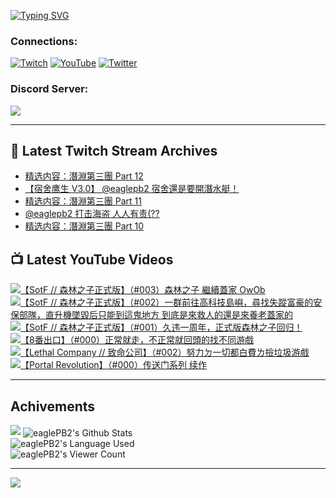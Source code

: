<!--### Hello people, I'm EaglePB2 - The one who building something for fun 👋
Thank you for standby for this profile.   
The purpose of this profile is coming soon.   
You may come back later, as you wish if this readme.md is updated.   -->

<a href="https://git.io/typing-svg"><img src="https://readme-typing-svg.herokuapp.com?font=Fira+Code&duration=1000&pause=5000&vCenter=true&random=false&width=500&lines=%F0%9F%91%8B+Hello+Everyone%2C+I'm+EaglePB2.;%F0%9F%99%87+Thank+you+for+stopping+by+my+profile.+;%F0%9F%94%AD+%3D%3D%3D%3D+%F0%9F%94%AD;%F0%9F%91%8B+%E4%BD%A0%E5%A5%BD%EF%BC%8C%E6%AD%A1%E8%BF%8E%E4%BE%86%E5%88%B0%E6%88%91%E7%9A%84%E4%BB%A3%E7%A2%BC%E5%BA%AB%E3%80%82;%F0%9F%99%87+%E6%84%9F%E8%AC%9D%E5%89%8D%E4%BE%86%E5%8F%83%E8%A7%80%E5%B0%8F%E5%B1%8B+owo~" alt="Typing SVG" /></a>

### Connections:

[![Twitch](https://img.shields.io/badge/Twitch-9347FF?style=flat-square&logo=twitch&logoColor=white)](https://www.twitch.tv/eaglepb2)
[![YouTube](https://img.shields.io/badge/YouTube-%23FF0000.svg?style=flat-square&logo=YouTube&logoColor=white)](https://www.youtube.com/eaglepb2)
[![Twitter](https://img.shields.io/badge/Twitter-%231DA1F2.svg?style=flat-square&logo=Twitter&logoColor=white)](https://twitter.com/eaglepb2)

### Discord Server:

[![](https://invidget.switchblade.xyz/qKrub9b?theme=dark&language=ch)](https://discord.gg/qKrub9b)

---

## 👾 Latest Twitch Stream Archives
<!-- TWITCH:START -->
- [精选内容：潛淵第三團 Part 12](https://www.twitch.tv/videos/2225873666)
- [【宿舍鹰生 V3.0】 @eaglepb2 宿舍還是要開潛水艇！](https://www.twitch.tv/videos/2225691648)
- [精选内容：潛淵第三團 Part 11](https://www.twitch.tv/videos/2219918779)
- [@eaglepb2 打击海盗 人人有责&lpar;??](https://www.twitch.tv/videos/2219779239)
- [精选内容：潛淵第三團 Part 10](https://www.twitch.tv/videos/2219741428)
<!-- TWITCH:END -->



## 📺 Latest YouTube Videos
<!-- YOUTUBE:START -->
<!-- YOUTUBE:END -->

<!-- BEGIN YOUTUBE-CARDS -->
<a href="https://www.youtube.com/watch?v=vICPcBYy9DQ">
  <picture>
    <source media="(prefers-color-scheme: dark)" srcset="https://ytcards.demolab.com/?id=vICPcBYy9DQ&title=%E3%80%90SotF+%2F%2F+%E6%A3%AE%E6%9E%97%E4%B9%8B%E5%AD%90%E6%AD%A3%E5%BC%8F%E7%89%88%E3%80%91%EF%BC%88%23003%EF%BC%89%E6%A3%AE%E6%9E%97%E4%B9%8B%E5%AD%90+%E7%B9%BC%E7%BA%8C%E8%93%8B%E5%AE%B6+OwOb&lang=zh&timestamp=1723865275&background_color=%230d1117&title_color=%23ffffff&stats_color=%23dedede&max_title_lines=1&width=250&border_radius=5&duration=10979">
    <img src="https://ytcards.demolab.com/?id=vICPcBYy9DQ&title=%E3%80%90SotF+%2F%2F+%E6%A3%AE%E6%9E%97%E4%B9%8B%E5%AD%90%E6%AD%A3%E5%BC%8F%E7%89%88%E3%80%91%EF%BC%88%23003%EF%BC%89%E6%A3%AE%E6%9E%97%E4%B9%8B%E5%AD%90+%E7%B9%BC%E7%BA%8C%E8%93%8B%E5%AE%B6+OwOb&lang=zh&timestamp=1723865275&background_color=%23ffffff&title_color=%2324292f&stats_color=%2357606a&max_title_lines=1&width=250&border_radius=5&duration=10979" alt="【SotF // 森林之子正式版】（#003）森林之子 繼續蓋家 OwOb" title="【SotF // 森林之子正式版】（#003）森林之子 繼續蓋家 OwOb">
  </picture>
</a>
<a href="https://www.youtube.com/watch?v=e0kE-DOrh-A">
  <picture>
    <source media="(prefers-color-scheme: dark)" srcset="https://ytcards.demolab.com/?id=e0kE-DOrh-A&title=%E3%80%90SotF+%2F%2F+%E6%A3%AE%E6%9E%97%E4%B9%8B%E5%AD%90%E6%AD%A3%E5%BC%8F%E7%89%88%E3%80%91%EF%BC%88%23002%EF%BC%89%E4%B8%80%E7%BE%A4%E5%89%8D%E5%BE%80%E9%AB%98%E7%A7%91%E6%8A%80%E5%B3%B6%E5%B6%BC%EF%BC%8C%E5%B0%8B%E6%89%BE%E5%A4%B1%E8%B9%A4%E5%AF%8C%E8%B1%AA%E7%9A%84%E5%AE%89%E4%BF%9D%E9%83%A8%E9%9A%8A%EF%BC%8C%E7%9B%B4%E5%8D%87%E6%A9%9F%E5%A2%9C%E6%AF%80%E5%90%8E%E5%8F%AA%E8%83%BD%E5%88%B0%E9%80%99%E9%AC%BC%E5%9C%B0%E6%96%B9+%E5%88%B0%E5%BA%95%E6%98%AF%E4%BE%86%E6%95%91%E4%BA%BA%E7%9A%84%E9%82%84%E6%98%AF%E4%BE%86%E9%A4%8A%E8%80%81%E8%93%8B%E5%AE%B6%E7%9A%84&lang=zh&timestamp=1723790116&background_color=%230d1117&title_color=%23ffffff&stats_color=%23dedede&max_title_lines=1&width=250&border_radius=5&duration=24676">
    <img src="https://ytcards.demolab.com/?id=e0kE-DOrh-A&title=%E3%80%90SotF+%2F%2F+%E6%A3%AE%E6%9E%97%E4%B9%8B%E5%AD%90%E6%AD%A3%E5%BC%8F%E7%89%88%E3%80%91%EF%BC%88%23002%EF%BC%89%E4%B8%80%E7%BE%A4%E5%89%8D%E5%BE%80%E9%AB%98%E7%A7%91%E6%8A%80%E5%B3%B6%E5%B6%BC%EF%BC%8C%E5%B0%8B%E6%89%BE%E5%A4%B1%E8%B9%A4%E5%AF%8C%E8%B1%AA%E7%9A%84%E5%AE%89%E4%BF%9D%E9%83%A8%E9%9A%8A%EF%BC%8C%E7%9B%B4%E5%8D%87%E6%A9%9F%E5%A2%9C%E6%AF%80%E5%90%8E%E5%8F%AA%E8%83%BD%E5%88%B0%E9%80%99%E9%AC%BC%E5%9C%B0%E6%96%B9+%E5%88%B0%E5%BA%95%E6%98%AF%E4%BE%86%E6%95%91%E4%BA%BA%E7%9A%84%E9%82%84%E6%98%AF%E4%BE%86%E9%A4%8A%E8%80%81%E8%93%8B%E5%AE%B6%E7%9A%84&lang=zh&timestamp=1723790116&background_color=%23ffffff&title_color=%2324292f&stats_color=%2357606a&max_title_lines=1&width=250&border_radius=5&duration=24676" alt="【SotF // 森林之子正式版】（#002）一群前往高科技島嶼，尋找失蹤富豪的安保部隊，直升機墜毀后只能到這鬼地方 到底是來救人的還是來養老蓋家的" title="【SotF // 森林之子正式版】（#002）一群前往高科技島嶼，尋找失蹤富豪的安保部隊，直升機墜毀后只能到這鬼地方 到底是來救人的還是來養老蓋家的">
  </picture>
</a>
<a href="https://www.youtube.com/watch?v=8-A8kApgj2Y">
  <picture>
    <source media="(prefers-color-scheme: dark)" srcset="https://ytcards.demolab.com/?id=8-A8kApgj2Y&title=%E3%80%90SotF+%2F%2F+%E6%A3%AE%E6%9E%97%E4%B9%8B%E5%AD%90%E6%AD%A3%E5%BC%8F%E7%89%88%E3%80%91%EF%BC%88%23001%EF%BC%89%E4%B9%85%E8%BF%9D%E4%B8%80%E5%91%A8%E5%B9%B4%EF%BC%8C%E6%AD%A3%E5%BC%8F%E7%89%88%E6%A3%AE%E6%9E%97%E4%B9%8B%E5%AD%90%E5%9B%9E%E5%BD%92%EF%BC%81&lang=zh&timestamp=1723698557&background_color=%230d1117&title_color=%23ffffff&stats_color=%23dedede&max_title_lines=1&width=250&border_radius=5&duration=20374">
    <img src="https://ytcards.demolab.com/?id=8-A8kApgj2Y&title=%E3%80%90SotF+%2F%2F+%E6%A3%AE%E6%9E%97%E4%B9%8B%E5%AD%90%E6%AD%A3%E5%BC%8F%E7%89%88%E3%80%91%EF%BC%88%23001%EF%BC%89%E4%B9%85%E8%BF%9D%E4%B8%80%E5%91%A8%E5%B9%B4%EF%BC%8C%E6%AD%A3%E5%BC%8F%E7%89%88%E6%A3%AE%E6%9E%97%E4%B9%8B%E5%AD%90%E5%9B%9E%E5%BD%92%EF%BC%81&lang=zh&timestamp=1723698557&background_color=%23ffffff&title_color=%2324292f&stats_color=%2357606a&max_title_lines=1&width=250&border_radius=5&duration=20374" alt="【SotF // 森林之子正式版】（#001）久违一周年，正式版森林之子回归！" title="【SotF // 森林之子正式版】（#001）久违一周年，正式版森林之子回归！">
  </picture>
</a>
<a href="https://www.youtube.com/watch?v=N9KstTE3dwI">
  <picture>
    <source media="(prefers-color-scheme: dark)" srcset="https://ytcards.demolab.com/?id=N9KstTE3dwI&title=%E3%80%908%E7%95%AA%E5%87%BA%E5%8F%A3%E3%80%91%EF%BC%88%23000%EF%BC%89%E6%AD%A3%E5%B8%B8%E5%B0%B1%E8%B5%B0%EF%BC%8C%E4%B8%8D%E6%AD%A3%E5%B8%B8%E5%B0%B1%E5%9B%9E%E9%A0%AD%E7%9A%84%E6%89%BE%E4%B8%8D%E5%90%8C%E6%B8%B8%E6%88%B2&lang=zh&timestamp=1723642100&background_color=%230d1117&title_color=%23ffffff&stats_color=%23dedede&max_title_lines=1&width=250&border_radius=5&duration=2388">
    <img src="https://ytcards.demolab.com/?id=N9KstTE3dwI&title=%E3%80%908%E7%95%AA%E5%87%BA%E5%8F%A3%E3%80%91%EF%BC%88%23000%EF%BC%89%E6%AD%A3%E5%B8%B8%E5%B0%B1%E8%B5%B0%EF%BC%8C%E4%B8%8D%E6%AD%A3%E5%B8%B8%E5%B0%B1%E5%9B%9E%E9%A0%AD%E7%9A%84%E6%89%BE%E4%B8%8D%E5%90%8C%E6%B8%B8%E6%88%B2&lang=zh&timestamp=1723642100&background_color=%23ffffff&title_color=%2324292f&stats_color=%2357606a&max_title_lines=1&width=250&border_radius=5&duration=2388" alt="【8番出口】（#000）正常就走，不正常就回頭的找不同游戲" title="【8番出口】（#000）正常就走，不正常就回頭的找不同游戲">
  </picture>
</a>
<a href="https://www.youtube.com/watch?v=Q-oDhIecu4o">
  <picture>
    <source media="(prefers-color-scheme: dark)" srcset="https://ytcards.demolab.com/?id=Q-oDhIecu4o&title=%E3%80%90Lethal+Company+%2F%2F+%E8%87%B4%E5%91%BD%E5%85%AC%E5%8F%B8%E3%80%91%EF%BC%88%23002%EF%BC%89%E5%8A%AA%E5%8A%9B%E3%84%89%E4%B8%80%E5%88%87%E9%83%BD%E7%99%BD%E8%B2%BB%E3%84%8C%E6%92%BF%E5%9E%83%E5%9C%BE%E6%B8%B8%E6%88%B2&lang=zh&timestamp=1723518762&background_color=%230d1117&title_color=%23ffffff&stats_color=%23dedede&max_title_lines=1&width=250&border_radius=5&duration=10655">
    <img src="https://ytcards.demolab.com/?id=Q-oDhIecu4o&title=%E3%80%90Lethal+Company+%2F%2F+%E8%87%B4%E5%91%BD%E5%85%AC%E5%8F%B8%E3%80%91%EF%BC%88%23002%EF%BC%89%E5%8A%AA%E5%8A%9B%E3%84%89%E4%B8%80%E5%88%87%E9%83%BD%E7%99%BD%E8%B2%BB%E3%84%8C%E6%92%BF%E5%9E%83%E5%9C%BE%E6%B8%B8%E6%88%B2&lang=zh&timestamp=1723518762&background_color=%23ffffff&title_color=%2324292f&stats_color=%2357606a&max_title_lines=1&width=250&border_radius=5&duration=10655" alt="【Lethal Company // 致命公司】（#002）努力ㄉ一切都白費ㄌ撿垃圾游戲" title="【Lethal Company // 致命公司】（#002）努力ㄉ一切都白費ㄌ撿垃圾游戲">
  </picture>
</a>
<a href="https://www.youtube.com/watch?v=FKt8gNhwTSA">
  <picture>
    <source media="(prefers-color-scheme: dark)" srcset="https://ytcards.demolab.com/?id=FKt8gNhwTSA&title=%E3%80%90Portal+Revolution%E3%80%91%EF%BC%88%23000%EF%BC%89%E4%BC%A0%E9%80%81%E9%97%A8%E7%B3%BB%E5%88%97+%E7%BB%AD%E4%BD%9C&lang=zh&timestamp=1723452028&background_color=%230d1117&title_color=%23ffffff&stats_color=%23dedede&max_title_lines=1&width=250&border_radius=5&duration=20647">
    <img src="https://ytcards.demolab.com/?id=FKt8gNhwTSA&title=%E3%80%90Portal+Revolution%E3%80%91%EF%BC%88%23000%EF%BC%89%E4%BC%A0%E9%80%81%E9%97%A8%E7%B3%BB%E5%88%97+%E7%BB%AD%E4%BD%9C&lang=zh&timestamp=1723452028&background_color=%23ffffff&title_color=%2324292f&stats_color=%2357606a&max_title_lines=1&width=250&border_radius=5&duration=20647" alt="【Portal Revolution】（#000）传送门系列 续作" title="【Portal Revolution】（#000）传送门系列 续作">
  </picture>
</a>
<!-- END YOUTUBE-CARDS -->

---

## Achivements
[![](https://github-profile-trophy.vercel.app/?username=eaglepb2&theme=monokai&no-bg=true&&title=Repositories,Issues,Commit,MultiLanguage)](https://github.com/anuraghazra/github-readme-stats)
<img align="center" alt="eaglePB2's Github Stats" src="https://github-readme-stats.vercel.app/api?username=eaglePB2&show_icons=true&hide_border=true&theme=merko" />
<br>
<img align="center" alt="eaglePB2's Language Used" src="https://github-readme-stats.vercel.app/api/top-langs/?username=eaglePB2&show_icons=true&hide_border=true&theme=merko&layout=compact&langs_count=8" />
<br>
<img align="center" alt="eaglePB2's Viewer Count" src="https://visitcount.itsvg.in/api?id=eaglepb2&label=Profile%20Views&color=3&icon=5&pretty=true" />

<hr>

<!-- RANDOMQUOTE:START -->
![](https://quotes-github-readme.vercel.app/api?type=horizontal&theme=merko)
<!-- RANDOMQUOTE:END -->


<!--
       _____   _   _   _____       _____   _   _   ____   
      |_   _| | | | | |  ___|     |  ___| | \ | | |  _  \  
        | |   | |_| | | |___      | |___  |  \| | | | | | 
        | |   |  _  | |  ___|     |  ___| |     | | | | | 
        | |   | | | | | |___      | |___  | |\  | | |_| | 
        |_|   |_| |_| |_____|     |_____| |_| \_| |____ / 
      
-->
